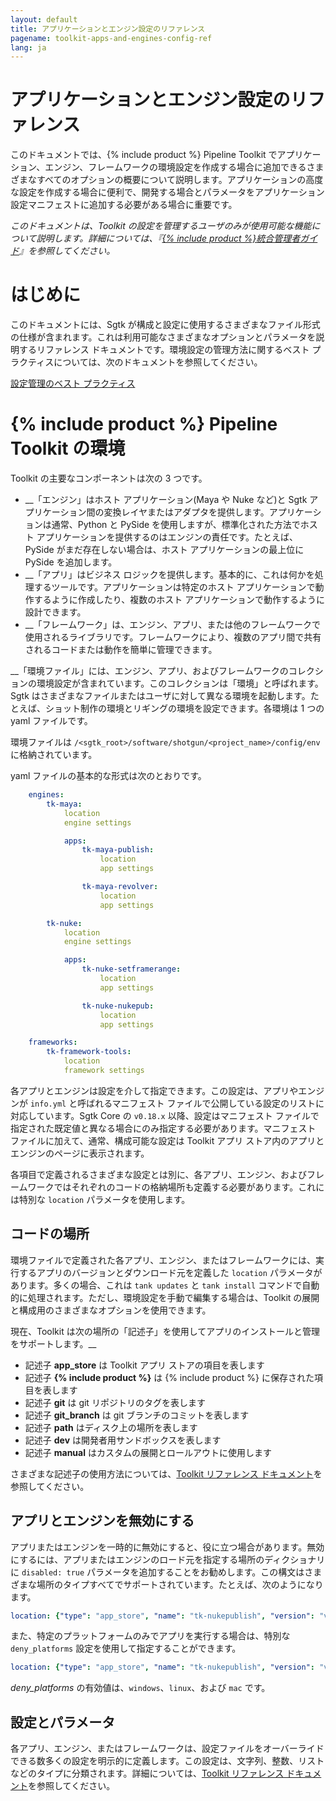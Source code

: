 ```yaml
---
layout: default
title: アプリケーションとエンジン設定のリファレンス
pagename: toolkit-apps-and-engines-config-ref
lang: ja
---
```


# アプリケーションとエンジン設定のリファレンス

このドキュメントでは、{% include product %} Pipeline Toolkit でアプリケーション、エンジン、フレームワークの環境設定を作成する場合に追加できるさまざまなすべてのオプションの概要について説明します。アプリケーションの高度な設定を作成する場合に便利で、開発する場合とパラメータをアプリケーション設定マニフェストに追加する必要がある場合に重要です。

_このドキュメントは、Toolkit の設定を管理するユーザのみが使用可能な機能について説明します。詳細については、『[{% include product %}統合管理者ガイド](https://support.shotgunsoftware.com/hc/ja/articles/115000067493)』を参照してください。_

# はじめに

このドキュメントには、Sgtk が構成と設定に使用するさまざまなファイル形式の仕様が含まれます。これは利用可能なさまざまなオプションとパラメータを説明するリファレンス ドキュメントです。環境設定の管理方法に関するベスト プラクティスについては、次のドキュメントを参照してください。

[設定管理のベスト プラクティス](https://support.shotgunsoftware.com/hc/ja/articles/219033168)

# {% include product %} Pipeline Toolkit の環境

Toolkit の主要なコンポーネントは次の 3 つです。

- __「エンジン」はホスト アプリケーション(Maya や Nuke など)と Sgtk アプリケーション間の変換レイヤまたはアダプタを提供します。アプリケーションは通常、Python と PySide を使用しますが、標準化された方法でホスト アプリケーションを提供するのはエンジンの責任です。たとえば、PySide がまだ存在しない場合は、ホスト アプリケーションの最上位に PySide を追加します。
- __「アプリ」はビジネス ロジックを提供します。基本的に、これは何かを処理するツールです。アプリケーションは特定のホスト アプリケーションで動作するように作成したり、複数のホスト アプリケーションで動作するように設計できます。
- __「フレームワーク」は、エンジン、アプリ、または他のフレームワークで使用されるライブラリです。フレームワークにより、複数のアプリ間で共有されるコードまたは動作を簡単に管理できます。

__「環境ファイル」には、エンジン、アプリ、およびフレームワークのコレクションの環境設定が含まれています。このコレクションは「環境」と呼ばれます。Sgtk はさまざまなファイルまたはユーザに対して異なる環境を起動します。たとえば、ショット制作の環境とリギングの環境を設定できます。各環境は 1 つの yaml ファイルです。

環境ファイルは `/<sgtk_root>/software/shotgun/<project_name>/config/env` に格納されています。

yaml ファイルの基本的な形式は次のとおりです。

```yaml
    engines:
        tk-maya:
            location
            engine settings

            apps:
                tk-maya-publish:
                    location
                    app settings

                tk-maya-revolver:
                    location
                    app settings

        tk-nuke:
            location
            engine settings

            apps:
                tk-nuke-setframerange:
                    location
                    app settings

                tk-nuke-nukepub:
                    location
                    app settings

    frameworks:
        tk-framework-tools:
            location
            framework settings
```

各アプリとエンジンは設定を介して指定できます。この設定は、アプリやエンジンが `info.yml` と呼ばれるマニフェスト ファイルで公開している設定のリストに対応しています。Sgtk Core の `v0.18.x` 以降、設定はマニフェスト ファイルで指定された既定値と異なる場合にのみ指定する必要があります。マニフェスト ファイルに加えて、通常、構成可能な設定は Toolkit アプリ ストア内のアプリとエンジンのページに表示されます。

各項目で定義されるさまざまな設定とは別に、各アプリ、エンジン、およびフレームワークではそれぞれのコードの格納場所も定義する必要があります。これには特別な `location` パラメータを使用します。

## コードの場所

環境ファイルで定義された各アプリ、エンジン、またはフレームワークには、実行するアプリのバージョンとダウンロード元を定義した `location` パラメータがあります。多くの場合、これは `tank updates` と `tank install` コマンドで自動的に処理されます。ただし、環境設定を手動で編集する場合は、Toolkit の展開と構成用のさまざまなオプションを使用できます。

現在、Toolkit は次の場所の「記述子」を使用してアプリのインストールと管理をサポートします。__

- 記述子 **app_store** は Toolkit アプリ ストアの項目を表します
- 記述子 **{% include product %}** は {% include product %} に保存された項目を表します
- 記述子 **git** は git リポジトリのタグを表します
- 記述子 **git_branch** は git ブランチのコミットを表します
- 記述子 **path** はディスク上の場所を表します
- 記述子 **dev** は開発者用サンドボックスを表します
- 記述子 **manual** はカスタムの展開とロールアウトに使用します

さまざまな記述子の使用方法については、[Toolkit リファレンス ドキュメント](http://developer.shotgunsoftware.com/tk-core/descriptor.html#descriptor-types)を参照してください。

## アプリとエンジンを無効にする

アプリまたはエンジンを一時的に無効にすると、役に立つ場合があります。無効にするには、アプリまたはエンジンのロード元を指定する場所のディクショナリに `disabled: true` パラメータを追加することをお勧めします。この構文はさまざまな場所のタイプすべてでサポートされています。たとえば、次のようになります。

```yaml
location: {"type": "app_store", "name": "tk-nukepublish", "version": "v0.5.0", "disabled": true}
```

また、特定のプラットフォームのみでアプリを実行する場合は、特別な `deny_platforms` 設定を使用して指定することができます。

```yaml
location: {"type": "app_store", "name": "tk-nukepublish", "version": "v0.5.0", "deny_platforms": [windows, linux]}
```

_deny_platforms_ の有効値は、`windows`、`linux`、および `mac` です。

## 設定とパラメータ

各アプリ、エンジン、またはフレームワークは、設定ファイルをオーバーライドできる数多くの設定を明示的に定義します。この設定は、文字列、整数、リストなどのタイプに分類されます。詳細については、[Toolkit リファレンス ドキュメント](http://developer.shotgunsoftware.com/tk-core/platform.html#configuration-and-info-yml-manifest)を参照してください。
